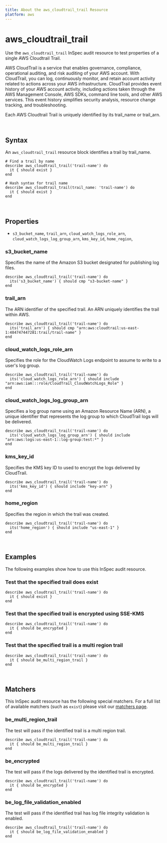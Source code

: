 ```yaml
---
title: About the aws_cloudtrail_trail Resource
platform: aws
---
```


# aws_cloudtrail_trail

Use the `aws_cloudtrail_trail` InSpec audit resource to test properties of a single AWS Cloudtrail Trail.

AWS CloudTrail is a service that enables governance, compliance, operational auditing, and risk auditing of your AWS account. With CloudTrail, you can log, continuously monitor, and retain account activity related to actions across your AWS infrastructure. CloudTrail provides event history of your AWS account activity, including actions taken through the AWS Management Console, AWS SDKs, command line tools, and other AWS services. This event history simplifies security analysis, resource change tracking, and troubleshooting.

Each AWS Cloudtrail Trail is uniquely identified by its trail_name or trail_arn.

<br>

## Syntax

An `aws_cloudtrail_trail` resource block identifies a trail by trail_name.

    # Find a trail by name
    describe aws_cloudtrail_trail('trail-name') do
      it { should exist }
    end

    # Hash syntax for trail name
    describe aws_cloudtrail_trail(trail_name: 'trail-name') do
      it { should exist }
    end

<br>

## Properties

* `s3_bucket_name`, `trail_arn`, `cloud_watch_logs_role_arn`, `cloud_watch_logs_log_group_arn`, `kms_key_id`, `home_region`, 

### s3_bucket_name

Specifies the name of the Amazon S3 bucket designated for publishing log files.

    describe aws_cloudtrail_trail('trail-name') do
      its('s3_bucket_name') { should cmp "s3-bucket-name" }
    end

### trail_arn

The ARN identifier of the specified trail. An ARN uniquely identifies the trail within AWS.

    describe aws_cloudtrail_trail('trail-name') do
      its('trail_arn') { should cmp "arn:aws:cloudtrail:us-east-1:484747447281:trail/trail-name" }
    end

### cloud_watch_logs_role_arn

Specifies the role for the CloudWatch Logs endpoint to assume to write to a user\'s log group.

    describe aws_cloudtrail_trail('trail-name') do
      its('cloud_watch_logs_role_arn') { should include "arn:aws:iam:::role/CloudTrail_CloudWatchLogs_Role" }
    end

### cloud_watch_logs_log_group_arn

Specifies a log group name using an Amazon Resource Name (ARN), a unique identifier that represents the log group to which CloudTrail logs will be delivered.

    describe aws_cloudtrail_trail('trail-name') do
      its('cloud_watch_logs_log_group_arn') { should include "arn:aws:logs:us-east-1::log-group:test:*" }
    end

### kms_key_id

Specifies the KMS key ID to used to encrypt the logs delivered by CloudTrail. 

    describe aws_cloudtrail_trail('trail-name') do
      its('kms_key_id') { should include "key-arn" }
    end

### home_region

Specifies the region in which the trail was created.

    describe aws_cloudtrail_trail('trail-name') do
      its('home_region') { should include "us-east-1" }
    end

<br>

## Examples

The following examples show how to use this InSpec audit resource.

### Test that the specified trail does exist

    describe aws_cloudtrail_trail('trail-name') do
      it { should exist }
    end

### Test that the specified trail is encrypted using SSE-KMS

    describe aws_cloudtrail_trail('trail-name') do
      it { should be_encrypted }
    end

### Test that the specified trail is a multi region trail

    describe aws_cloudtrail_trail('trail-name') do
      it { should be_multi_region_trail }
    end

<br>

## Matchers

This InSpec audit resource has the following special matchers. For a full list of available matchers (such as `exist`) please visit our [matchers page](https://www.inspec.io/docs/reference/matchers/).

### be_multi_region_trail

The test will pass if the identified trail is a multi region trail.

    describe aws_cloudtrail_trail('trail-name') do
      it { should be_multi_region_trail }
    end

### be_encrypted

The test will pass if the logs delivered by the identified trail is encrypted.

    describe aws_cloudtrail_trail('trail-name') do
      it { should be_encrypted }
    end

### be_log_file_validation_enabled

The test will pass if the identified trail has log file integrity validation is enabled.

    describe aws_cloudtrail_trail('trail-name') do
      it { should be_log_file_validation_enabled }
    end
